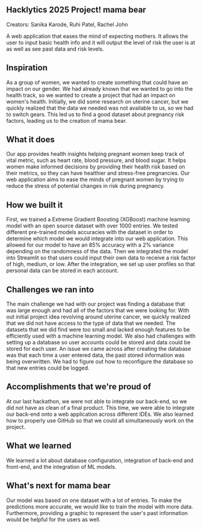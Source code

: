 ## Hacklytics 2025 Project! mama bear
Creators: Sanika Karode, Ruhi Patel, Rachel John

A web application that eases the mind of expecting mothers. It allows the user to input basic health info and it will output the level of risk the user is at as well as see past data and risk levels.

## Inspiration
As a group of women, we wanted to create something that could have an impact on our gender. We had already known that we wanted to go into the health track, so we wanted to create a project that had an impact on women's health. Initially, we did some research on uterine cancer, but we quickly realized that the data we needed was not available to us, so we had to switch gears. This led us to find a good dataset about pregnancy risk factors, leading us to the creation of mama bear.
## What it does
Our app provides health insights helping pregnant women keep track of vital metric, such as heart rate, blood pressure, and blood sugar. It helps women make informed decisions by providing their health risk based on their metrics, so they can have healthier and stress-free pregnancies. Our web application aims to ease the minds of pregnant women by trying to reduce the stress of potential changes in risk during pregnancy.
## How we built it
First, we trained a Extreme Gradient Boosting (XGBoost) machine learning model with an open source dataset with over 1000 entries. We tested different pre-trained models accuracies with the dataset in order to determine which model we would integrate into our web application. This allowed for our model to have an 85% accuracy with a 2% variance depending on the randomness of the data. Then we integrated the model into Streamlit so that users could input their own data to receive a risk factor of high,  medium, or low. After the integration, we set up user profiles so that personal data can be stored in each account. 
## Challenges we ran into
The main challenge we had with our project was finding a database that was large enough and had all of the factors that we were looking for. With out initial project idea revolving around uterine cancer, we quickly realized that we did not have access to the type of data that we needed. The datasets that we did find were too small and lacked enough features to be efficiently used with a machine learning model. We also had challenges with setting up a database so user accounts could be stored and data could be stored for each user. An issue we came across after creating the database was that each time a user entered data, the past stored information was being overwritten. We had to figure out how to reconfigure the database so that new entries could be logged.
## Accomplishments that we're proud of
At our last hackathon, we were not able to integrate our back-end, so we did not have as clean of a final product. This time, we were able to integrate our back-end onto a web application across different IDEs. We also learned how to properly use GitHub so that we could all simultaneously work on the project.
## What we learned
We learned a lot about database configuration, integration of back-end and front-end, and the integration of ML models.
## What's next for mama bear
Our model was based on one dataset with a lot of entries. To make the predictions more accurate, we would like to train the model with more data. Furthermore, providing a graphic to represent the user's past information would be helpful for the users as well.
